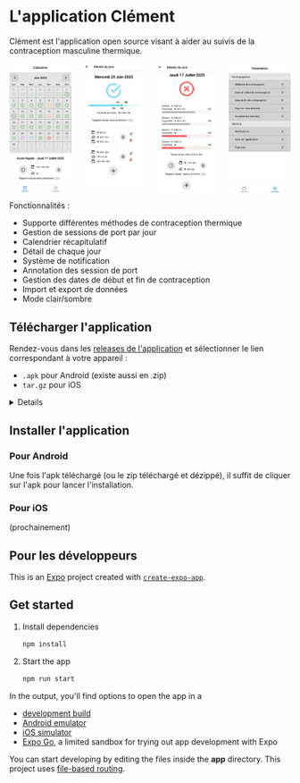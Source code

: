 # L'application Clément

Clément est l'application open source visant à aider au suivis de la contraception masculine thermique.

<div style="display: flex; flex-flow: row nowrap; gap: 20px;">
   <div style="width: 25%"><img src="./assets/images/app/calendar.jpg" style="display:block; width: 100%"></div>
   <div style="width: 25%"><img src="./assets/images/app/day_details.jpg" style="display:block; width: 100%"></div>
   <div style="width: 25%"><img src="./assets/images/app/day_details_time_details.jpg" style="display:block; width: 100%"></div>
   <div style="width: 25%"><img src="./assets/images/app/settings.jpg" style="display:block; width: 100%"></div>
</div>

Fonctionnalités :
* Supporte différentes méthodes de contraception thermique
* Gestion de sessions de port par jour
* Calendrier récapitulatif
* Détail de chaque jour
* Système de notification
* Annotation des session de port
* Gestion des dates de début et fin de contraception
* Import et export de données
* Mode clair/sombre


## Télécharger l'application

Rendez-vous dans les [releases de l'application](https://github.com/LemassonLouis/Clement/releases) et sélectionner le lien correspondant à votre appareil :
* `.apk` pour Android (existe aussi en .zip)
* `tar.gz` pour iOS
<details>
<img src="./assets/images/download/github_release.png" style="display:block">
</details>


## Installer l'application

### Pour Android

Une fois l'apk téléchargé (ou le zip téléchargé et dézippé), il suffit de cliquer sur l'apk pour lancer l'installation.

### Pour iOS

(prochainement)




## Pour les développeurs

This is an [Expo](https://expo.dev) project created with [`create-expo-app`](https://www.npmjs.com/package/create-expo-app).

## Get started

1. Install dependencies

   ```bash
   npm install
   ```

2. Start the app

   ```bash
   npm run start
   ```

In the output, you'll find options to open the app in a

- [development build](https://docs.expo.dev/develop/development-builds/introduction/)
- [Android emulator](https://docs.expo.dev/workflow/android-studio-emulator/)
- [iOS simulator](https://docs.expo.dev/workflow/ios-simulator/)
- [Expo Go](https://expo.dev/go), a limited sandbox for trying out app development with Expo

You can start developing by editing the files inside the **app** directory. This project uses [file-based routing](https://docs.expo.dev/router/introduction).
